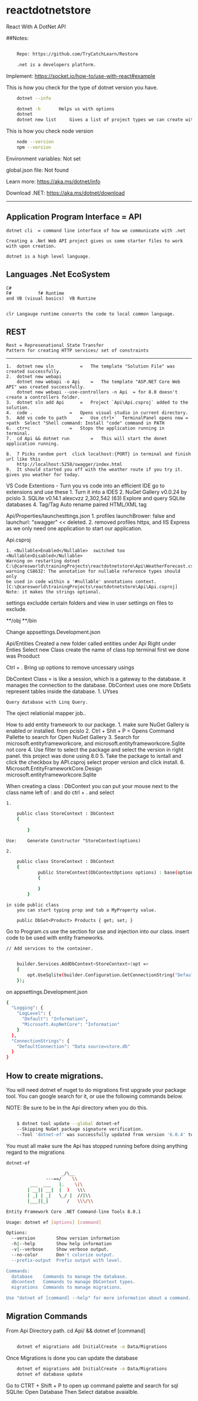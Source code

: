 # reactdotnetstore
React With A DotNet API





##Notes:
```sh

	Repo: https://github.com/TryCatchLearn/Restore

	.net is a developers platform.
```

Implement: https://socket.io/how-to/use-with-react#example

This is how you check for the type of dotnet version you have.

```sh	
	dotnet --info

	dotnet -h		Helps us with options
	dotnet 
	dotnet new list		Gives a list of project types we can create with the sdk.
```


This is how you check node version

```sh
	node --version
	npm --version
```


Environment variables:
  Not set

global.json file:
  Not found

Learn more:
  https://aka.ms/dotnet/info

Download .NET:
  https://aka.ms/dotnet/download

----------------------------------------------
## Application Program Interface = API

	dotnet cli  = command line interface of how we communicate with .net

	Creating a .Net Web API project gives us some starter files to work with upon creation.

	dotnet is a high level language.

## Languages .Net EcoSystem

	C# 
	F# 			f# Runtime
	and VB (visual basics)  VB Runtine


	clr Langauge runtime converts the code to local common language.

## REST
	Rest = Represenational State Transfer
	Pattern for creating HTTP services/ set of constraints


---------------------------------------------------
	1. 	dotnet new sln			= 	The template "Solution File" was created successfully.
	2.	dotnet new webapi
		dotnet new webapi -o Api   	=	The template "ASP.NET Core Web API" was created successfully.
		dotnet new webapi --use-controllers -n Api 	= for 8.0 doesn't create a controllers folder.
	3.	dotnet sln add Api		=	Project `Api\Api.csproj` added to the solution.
	4.	code .				=	Opens visual studio in current directory.
	5.	Add vs code to path		=	Use ctrl+`  TerminalPanel opens now = >path  Select "Shell command: Install "code" command in PATH
	6. 	ctr+c				=	Stops the application running in  terminal.
	7. 	cd Api && dotnet run		=	This will start the donet application running.

	8.	7 Picks random port  click localhost:{PORT} in terminal and finish url like this 				
		http://localhost:5258/swagger/index.html
	9.	It should started you off with the weather route if you try it. gives you weather for today.

VS Code Extentions  - Turn you vs code into an efficient IDE  go to extensions and use these
	1.	Turn it into a IDES
	2. 	NuGet Gallery v0.0.24 by pcislo
	3. 	SQLite v0.14.1 alexcvzz 2,302,542 (63) Explore and query SQLite databases
	4.	Tag/Tag Auto rename paired HTML/XML tag

Api/Properties/launchesttings.json
	1. profiles   launchBrower: false and launchurl: "swagger" << deleted.
	2. removed profiles https, and IIS Express as we only need one application to start our application.

Api.csproj

	1. <Nullable>Enabled</Nullable>  switched too <Nullable>Disabled</Nullable>
	Warning on restarting dotnet 
	C:\@caresworld\trainingProjects\reactdotnetstore\Api\WeatherForecast.cs(11,18): 
	warning CS8632: The annotation for nullable reference types should only
	be used in code within a '#nullable' annotations context. 
	[C:\@caresworld\trainingProjects\reactdotnetstore\Api\Api.csproj]
	Note: it makes the strings optional.


settings excludde certain folders and view in user settings on files to exclude.

**/obj
**/bin

Change appsettings.Development.json

Api/Entities
	Created a new folder called entities under Api
Right under Enties Select new Class create the name of class top terminal first we done was Prooduct

Ctrl + .
	Bring up options to remove uncessary usings

DbContext Class = is like a session, which is a gateway to the database. it manages the connection to the database.
DbContext uses one more DbSets represent tables inside the database.
	1.	UYses 

	Query database with Linq Query.

The oject relationial mapper job..

How to add entity framework to our package.
	1.	make sure NuGet Gallery is enabled or installed. from pcislo
	2.	Ctrl + Shit + P  	= 	Opens Command Pallette to search for Open NuGet Gallery
	3.	Search for microsoft.entityframeworkcore, and microsoft.entityframeworkcore.Sqlite  not core
	4.	Use filter to select the package and select the version in right panel.  this project was done using 8.0
	5. 	Take the package to isntall and click the checkbox by API.csproj select proper version and click install.
	6.	Microsoft.EntityFrameworkCore.Design
		microsoft.entityframeworkcore.Sqlite
		

When creating a class : DbContext you can put your mouse next to the class name left of : and do ctrl + . and select


	1.
```sh
	public class StoreContext : DbContext
	{
        
    	}
```

	Use:	Generate Constructor "StoreContext(options)
	
	2.
```sh
	public class StoreContext : DbContext
	{
        	public StoreContext(DbContextOptions options) : base(options)
        	{
			
        	}
    	}
```

	in side public class
		you can start typing prop and tab a MyProperty value.

		public DbSet<Product> Products { get; set; }



Go to  Program.cs  use the section for use and injection into our class.
insert code to be used with entity frameworks.

	// Add services to the container.

```sh

	builder.Services.AddDbContext<StoreContext>(opt =>
	{
	    opt.UseSqlite(builder.Configuration.GetConnectionString("DefaultConnection"));
	});

```

on appsettings.Development.json

```sh
{
  "Logging": {
    "LogLevel": {
      "Default": "Information",
      "Microsoft.AspNetCore": "Information"
    }
  },
  "ConnectionStrings": {
    "DefaultConnection": "Data source=store.db"
  }
}

```

##  How to create migrations.

You will need dotnet ef nuget to do migrations first upgrade your package tool.
You can google search for it, or use the following commands below.

NOTE: Be sure to be in the Api directory when you do this.

```sh

    $ dotnet tool update --global dotnet-ef
    --Skipping NuGet package signature verification.
    --Tool 'dotnet-ef' was successfully updated from version '6.0.4' to version '8.0.1'.

```

You must all make sure the Api has stopped running before doing anything regard to the migrations

```sh
dotnet-ef

                     _/\__
               ---==/    \\
         ___  ___   |.    \|\
        | __|| __|  |  )   \\\
        | _| | _|   \_/ |  //|\\
        |___||_|       /   \\\/\\

Entity Framework Core .NET Command-line Tools 8.0.1

Usage: dotnet ef [options] [command]

Options:
  --version        Show version information
  -h|--help        Show help information
  -v|--verbose     Show verbose output.
  --no-color       Don't colorize output.
  --prefix-output  Prefix output with level.

Commands:
  database    Commands to manage the database.
  dbcontext   Commands to manage DbContext types.
  migrations  Commands to manage migrations.

Use "dotnet ef [command] --help" for more information about a command.

```




## Migration Commands

From Api Directory path.
cd Api/ && dotnet ef [command]


```sh

    dotnet ef migrations add InitialCreate -o Data/Migrations

```

Once Migrations is done you can update the database

```sh
    dotnet ef migrations add InitialCreate -o Data/Migrations
    dotnet ef database update
```

Go to CTRT + Shift + P to open up command palette and search for
    sql   SQLite: Open Database
    Then Select databse avaialble.